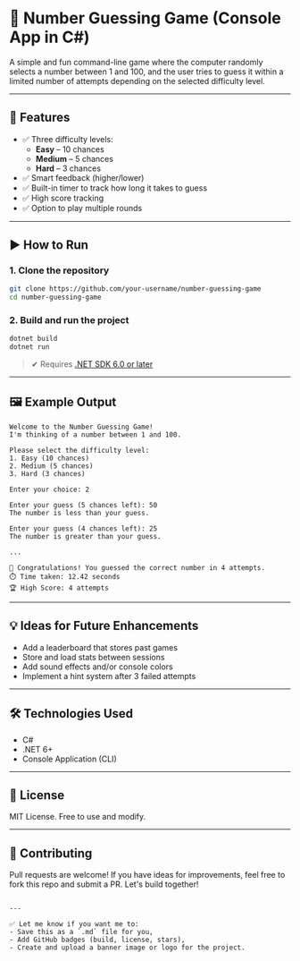 
# 🎯 Number Guessing Game (Console App in C#)

A simple and fun command-line game where the computer randomly selects a number between 1 and 100, and the user tries to guess it within a limited number of attempts depending on the selected difficulty level.

---

## 🧩 Features

- ✅ Three difficulty levels:  
  - **Easy**   – 10 chances  
  - **Medium** – 5 chances  
  - **Hard**   – 3 chances
- ✅ Smart feedback (higher/lower)
- ✅ Built-in timer to track how long it takes to guess
- ✅ High score tracking
- ✅ Option to play multiple rounds

---

## ▶️ How to Run

### 1. Clone the repository

```bash
git clone https://github.com/your-username/number-guessing-game
cd number-guessing-game
```

### 2. Build and run the project

```bash
dotnet build
dotnet run
```

> ✔ Requires [.NET SDK 6.0 or later](https://dotnet.microsoft.com/download)

---

## 🖼 Example Output

```
Welcome to the Number Guessing Game!
I'm thinking of a number between 1 and 100.

Please select the difficulty level:
1. Easy (10 chances)
2. Medium (5 chances)
3. Hard (3 chances)

Enter your choice: 2

Enter your guess (5 chances left): 50
The number is less than your guess.

Enter your guess (4 chances left): 25
The number is greater than your guess.

...

🎉 Congratulations! You guessed the correct number in 4 attempts.
⏱️ Time taken: 12.42 seconds
🏆 High Score: 4 attempts
```

---

## 💡 Ideas for Future Enhancements

- Add a leaderboard that stores past games
- Store and load stats between sessions
- Add sound effects and/or console colors
- Implement a hint system after 3 failed attempts

---

## 🛠 Technologies Used

- C#
- .NET 6+
- Console Application (CLI)

---

## 📜 License

MIT License. Free to use and modify.

---

## 🤝 Contributing

Pull requests are welcome! If you have ideas for improvements, feel free to fork this repo and submit a PR. Let's build together!
```

---

✅ Let me know if you want me to:
- Save this as a `.md` file for you,
- Add GitHub badges (build, license, stars),
- Create and upload a banner image or logo for the project.
